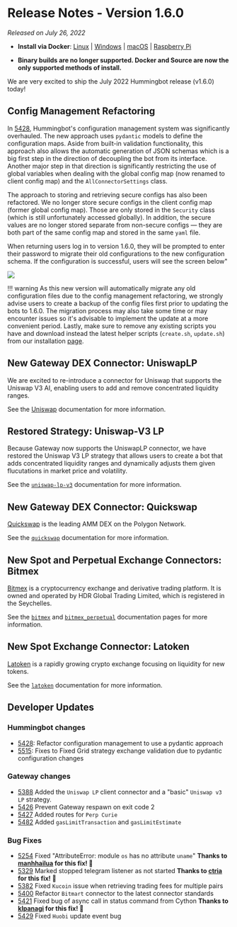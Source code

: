 # Release Notes - Version 1.6.0

*Released on July 26, 2022*

- **Install via Docker**: [Linux](/installation/docker/#linuxubuntu) | [Windows](/installation/docker/#windows) | [macOS](/installation/docker/#macos) | [Raspberry Pi](/installation/raspberry-pi/#install-via-docker)

- **Binary builds are no longer supported. Docker and Source are now the only supported methods of install.**

We are very excited to ship the July 2022 Hummingbot release (v1.6.0) today!

## Config Management Refactoring

In [5428](https://github.com/hummingbot/hummingbot/pull/5428), Hummingbot's configuration management system was significantly overhauled. The new approach uses `pydantic` models to define the configuration maps. Aside from built-in validation functionality, this approach also allows the automatic generation of JSON schemas which is a big first step in the direction of decoupling the bot from its interface. Another major step in that direction is significantly restricting the use of global variables when dealing with the global config map (now renamed to client config map) and the `AllConnectorSettings` class.

The approach to storing and retrieving secure configs has also been refactored. We no longer store secure configs in the client config map (former global config map). Those are only stored in the `Security` class (which is still unfortunately accessed globally). In addition, the secure values are no longer stored separate from non-secure configs — they are both part of the same config map and stored in the same `yaml` file.

When returning users log in to version 1.6.0, they will be prompted to enter their password to migrate their old configurations to the new configuration schema. If the configuration is successful, users will see the screen below"

![](/assets/img/config-refactor.png)

!!! warning
    As this new version will automatically migrate any old configuration files due to the config management refactoring, we strongly advise users to create a backup of the config files first prior to updating the bots to 1.6.0. The migration process may also take some time or may encounter issues so it's advisable to implement the update at a more convenient period. Lastly, make sure to remove any existing scripts you have and download instead the latest helper scripts (`create.sh`, `update.sh`) from our installation [page](/installation/docker).

## New Gateway DEX Connector: UniswapLP

We are excited to re-introduce a connector for Uniswap that supports the Uniswap V3 AI, enabling users to add and remove concentrated liquidity ranges. 

See the [Uniswap](/gateway/exchanges/uniswap/) documentation for more information.

## Restored Strategy: Uniswap-V3 LP

Because Gateway now supports the UniswapLP connector, we have restored the Uniswap V3 LP strategy that allows users to create a bot that adds concentrated liquidity ranges and dynamically adjusts them given flucutations in market price and volatility. 

See the [`uniswap-lp-v3`](/strategies/uniswap-v3-lp) documentation for more information.

## New Gateway DEX Connector: Quickswap

[Quickswap](https://quickswap.exchange/) is the leading AMM DEX on the Polygon Network.

See the [`quickswap`](/gateway/exchanges/quickswap/) documentation for more information.

## New Spot and Perpetual Exchange Connectors: Bitmex

[Bitmex](https://www.bitmex.com/) is a cryptocurrency exchange and derivative trading platform. It is owned and operated by HDR Global Trading Limited, which is registered in the Seychelles.

See the [`bitmex`](/exchanges/bitmex/) and [`bitmex_perpetual`](/exchanges/bitmex-perpetual/) documentation pages for more information.

## New Spot Exchange Connector: Latoken

[Latoken](https://latoken.com/) is a rapidly growing crypto exchange focusing on liquidity for new tokens.

See the [`latoken`](/exchanges/latoken/) documentation for more information.

## Developer Updates

### Hummingbot changes

- [5428](https://github.com/hummingbot/hummingbot/pull/5428): Refactor configuration management to use a pydantic approach
- [5515](https://github.com/hummingbot/hummingbot/pull/5515): Fixes to Fixed Grid strategy exchange validation due to pydantic configuration changes

### Gateway changes

- [5388](https://github.com/hummingbot/hummingbot/pull/5388) Added the `Uniswap LP` client connector and a "basic" `Uniswap v3 LP` strategy.
- [5426](https://github.com/hummingbot/hummingbot/pull/5426) Prevent Gateway respawn on exit code 2
- [5427](https://github.com/hummingbot/hummingbot/pull/5427) Added routes for `Perp Curie`
- [5482](https://github.com/hummingbot/hummingbot/pull/5482) Added `gasLimitTransaction` and `gasLimitEstimate`

### Bug Fixes

- [5254](https://github.com/hummingbot/hummingbot/pull/5254) Fixed "AttributeError: module `os` has no attribute `uname`" **Thanks to [manhhailua](https://github.com/manhhailua) for this fix! 🙏**
- [5329](https://github.com/hummingbot/hummingbot/issues/5329) Marked stopped telegram listener as not started **Thanks to [ctria](https://github.com/ctria) for this fix! 🙏**
- [5382](https://github.com/hummingbot/hummingbot/issues/5382) Fixed `Kucoin` issue when retrieving trading fees for multiple pairs
- [5400](https://github.com/hummingbot/hummingbot/issues/5400) Refactor `Bitmart` connector to the latest connector standards
- [5421](https://github.com/hummingbot/hummingbot/pull/5421) Fixed bug of async call in status command from Cython **Thanks to [klpanagi](https://github.com/klpanagi) for this fix! 🙏**
- [5429](https://github.com/hummingbot/hummingbot/pull/5429) Fixed `Huobi` update event bug
